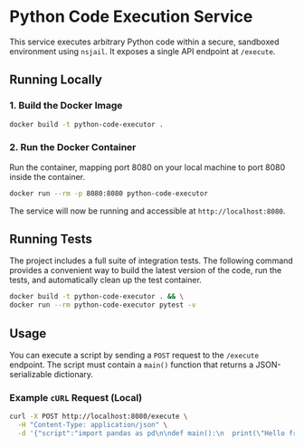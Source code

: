 # Python Code Execution Service

This service executes arbitrary Python code within a secure, sandboxed environment using `nsjail`. It exposes a single API endpoint at `/execute`.

## Running Locally

### 1. Build the Docker Image

```bash
docker build -t python-code-executor .
```

### 2. Run the Docker Container

Run the container, mapping port 8080 on your local machine to port 8080 inside the container.

```bash
docker run --rm -p 8080:8080 python-code-executor
```

The service will now be running and accessible at `http://localhost:8080`.

## Running Tests

The project includes a full suite of integration tests. The following command provides a convenient way to build the latest version of the code, run the tests, and automatically clean up the test container.

```bash
docker build -t python-code-executor . && \
docker run --rm python-code-executor pytest -v
```

## Usage

You can execute a script by sending a `POST` request to the `/execute` endpoint. The script must contain a `main()` function that returns a JSON-serializable dictionary.

### Example `cURL` Request (Local)

```bash
curl -X POST http://localhost:8080/execute \
  -H "Content-Type: application/json" \
  -d '{"script":"import pandas as pd\n\ndef main():\n  print(\"Hello from stdout!\")\n  df = pd.DataFrame([{\"a\": 1, \"b\": 2}])\n  return {\"result\": df.to_dict()}"}'
```
